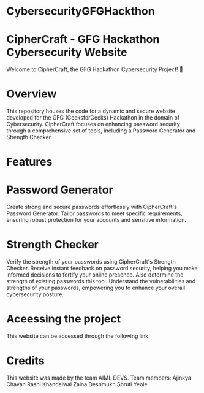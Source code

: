 # CybersecurityGFGHackthon
# CipherCraft - GFG Hackathon Cybersecurity Website
Welcome to CipherCraft, the GFG Hackathon Cybersecurity Project! 🚀

# Overview
This repository houses the code for a dynamic and secure website developed for the GFG (GeeksforGeeks) Hackathon in the domain of Cybersecurity. CipherCraft focuses on enhancing password security through a comprehensive set of tools, including a Password Generator and Strength Checker.

# Features
# Password Generator
Create strong and secure passwords effortlessly with CipherCraft's Password Generator. Tailor passwords to meet specific requirements, ensuring robust protection for your accounts and sensitive information.

# Strength Checker
Verify the strength of your passwords using CipherCraft's Strength Checker. Receive instant feedback on password security, helping you make informed decisions to fortify your online presence. Also determine the strength of existing passwords this tool. Understand the vulnerabilities and strengths of your passwords, empowering you to enhance your overall cybersecurity posture.

# Aceessing the project
This website can be accessed through the following link

# Credits
This website was made by the team AIML DEVS.
Team members:
Ajinkya Chavan
Rashi Khandelwal
Zaina Deshmukh
Shruti Yeole
